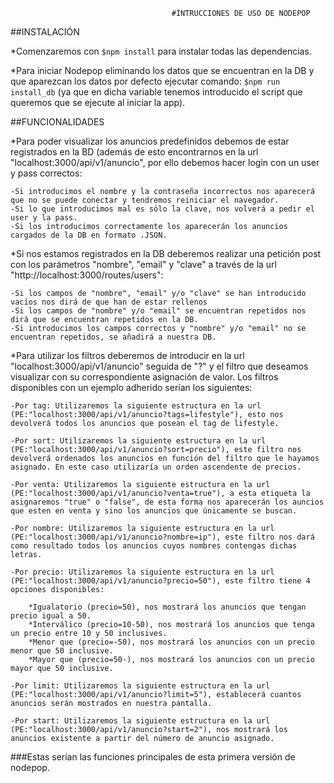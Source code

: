 										#INTRUCCIONES DE USO DE NODEPOP


##INSTALACIÓN

*Comenzaremos con `$npm install` para instalar todas las dependencias.

*Para iniciar Nodepop eliminando los datos que se encuentran en la DB y que aparezcan los datos por defecto ejecutar comando:
`$npm run install_db` (ya que en dicha variable tenemos introducido el script que queremos que se ejecute al iniciar la app).

##FUNCIONALIDADES

*Para poder visualizar los anuncios predefinidos debemos de estar registrados en la BD (además de esto encontrarnos en la url "localhost:3000/api/v1/anuncio", por ello debemos hacer login con un user y pass correctos:

	-Si introducimos el nombre y la contraseña incorrectos nos aparecerá que no se puede conectar y tendremos reiniciar el navegador.
	-Si lo que introducimos mal es sólo la clave, nos volverá a pedir el user y la pass.
	-Si los introducimos correctamente los aparecerán los anuncios cargados de la DB en formato .JSON.

*Si nos estamos registrados en la DB deberemos realizar una petición post con los parámetros "nombre", "email" y "clave" a través de la url "http://localhost:3000/routes/users":

	-Si los campos de "nombre", "email" y/o "clave" se han introducido vacíos nos dirá de que han de estar rellenos
	-Si los campos de "nombre" y/o "email" se encuentran repetidos nos dirá que se encuentran repetidos en la DB.
	-Si introducimos los campos correctos y "nombre" y/o "email" no se encuentran repetidos, se añadirá a nuestra DB.

*Para utilizar los filtros deberemos de introducir en la url "localhost:3000/api/v1/anuncio" seguida de "?" y el filtro que deseamos visualizar con su correspondiente asignación de valor. Los filtros disponibles con un ejemplo adherido serían los siguientes:

	-Por tag: Utilizaremos la siguiente estructura en la url (PE:"localhost:3000/api/v1/anuncio?tags=lifestyle"), esto nos devolverá todos los anuncios que posean el tag de lifestyle.

	-Por sort: Utilizaremos la siguiente estructura en la url (PE:"localhost:3000/api/v1/anuncio?sort=precio"), este filtro nos devolverá ordenados los anuncios en función del filtro que le hayamos asignado. En este caso utilizaría un orden ascendente de precios.

	-Por venta: Utilizaremos la siguiente estructura en la url (PE:"localhost:3000/api/v1/anuncio?venta=true"), a esta etiqueta la asignaremos "true" o "false", de esta forma nos aparecerán los auncios que esten en venta y sino los anuncios que únicamente se buscan.

	-Por nombre: Utilizaremos la siguiente estructura en la url (PE:"localhost:3000/api/v1/anuncio?nombre=ip"), este filtro nos dará como resultado todos los anuncios cuyos nombres contengas dichas letras.

	-Por precio: Utilizaremos la siguiente estructura en la url (PE:"localhost:3000/api/v1/anuncio?precio=50"), este filtro tiene 4 opciones disponibles:

		*Igualatorio (precio=50), nos mostrará los anuncios que tengan precio igual a 50.
		*Interválico (precio=10-50), nos mostrará los anuncios que tenga un precio entre 10 y 50 inclusives.
		*Menor que (precio=-50), nos mostrará los anuncios con un precio menor que 50 inclusive.
		*Mayor que (precio=50-), nos mostrará los anuncios con un precio mayor que 50 inclusive.

	-Por limit: Utilizaremos la siguiente estructura en la url (PE:"localhost:3000/api/v1/anuncio?limit=5"), establecerá cuantos anuncios serán mostrados en nuestra pantalla.

	-Por start: Utilizaremos la siguiente estructura en la url (PE:"localhost:3000/api/v1/anuncio?start=2"), nos mostrará los anuncios existente a partir del número de anuncio asignado.

###Estas serían las funciones principales de esta primera versión de nodepop.


